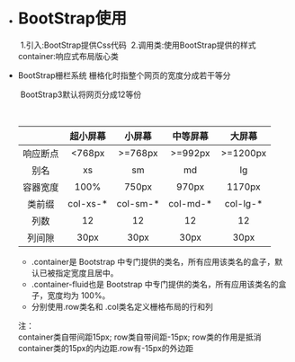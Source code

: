 * # BootStrap使用
  ​	1.引入:BootStrap提供Css代码
  ​		<link rel="stylesheet" href="./bootstrap-3.3.7/css/bootstrap.css">
  ​	2.调用类:使用BootStrap提供的样式
  ​		container:响应式布局版心类

  

* BootStrap栅栏系统
  	栅格化时指整个网页的宽度分成若干等分

  ​	BootStrap3默认将网页分成12等份

  ​	

  |          | 超小屏幕 |  小屏幕  | 中等屏幕 |  大屏幕  |
  | :------: | :------: | :------: | :------: | :------: |
  | 响应断点 |  <768px  | >=768px  | >=992px  | >=1200px |
  |   别名   |    xs    |    sm    |    md    |    lg    |
  | 容器宽度 |   100%   |  750px   |  970px   |  1170px  |
  |  类前缀  | col-xs-* | col-sm-* | col-md-* | col-lg-* |
  |   列数   |    12    |    12    |    12    |    12    |
  |  列间隙  |   30px   |   30px   |   30px   |   30px   |

  * .container是 Bootstrap 中专门提供的类名，所有应用该类名的盒子，默认已被指定宽度且居中。
  * .container-fluid也是 Bootstrap 中专门提供的类名，所有应用该类名的盒子，宽度均为 100%。
  *  分别使用.row类名和 .col类名定义栅格布局的行和列	

  注：	
  	container类自带间距15px;
  	row类自带间距-15px;
  	row类的作用是抵消container类的15px的内边距.row有-15px的外边距